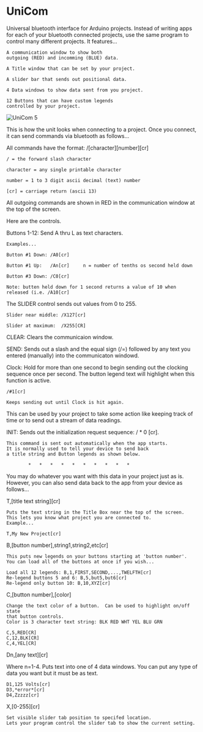 # UniCom
Universal bluetooth interface for Arduino projects. Instead of writing apps for each of your bluetooth connected projects, use the same program to control many different projects.  It features...

    A communication window to show both 
    outgoing (RED) and incomming (BLUE) data.
    
    A Title window that can be set by your project.
    
    A slider bar that sends out positional data.
    
    4 Data windows to show data sent from you project.
    
    12 Buttons that can have custom legends 
    controlled by your project.
    
![UniCom 5](https://user-images.githubusercontent.com/46026730/192060404-824c941c-ae6b-4235-98d9-372d9ffe7f43.gif)


This is how the unit looks when connecting to a project.  Once you connect, it can send commands via bluetooth as follows...

All commands have the format: /[character][number][cr]

    / = the forward slash character

    character = any single printable character

    number = 1 to 3 digit ascii decimal (text) number

    [cr] = carriage return (ascii 13)



All outgoing commands are shown in RED in the communication window at the top of the screen.

Here are the controls.

Buttons 1-12: Send A thru L as text characters.
    
    Examples...

    Button #1 Down: /A0[cr]

    Button #1 Up:   /An[cr]     n = number of tenths os second held down

    Button #3 Down: /C0[cr]

    Note: butten held down for 1 second returns a value of 10 when released (i.e. /A10[cr]
    
The SLIDER control sends out values from 0 to 255.

    Slider near middle: /X127[cr]

    Slider at maximum:  /X255[CR]
    
CLEAR:  Clears the communicaion window.

SEND: Sends out a slash and the equal sign (/=) followed by any text you entered (manually) into the communicaton windowd.

Clock:  Hold for more than one second to begin sending out the clocking sequence once per second.  The button legend text will highlight when this function is active.

    /#1[cr]
    
    Keeps sending out until Clock is hit again.

This can be used by your project to take some action like keeping track of time or to send out a stream of data readings.
    
    
INIT: Sends out the initialization request sequence: / * 0 [cr].
    
    This command is sent out automatically when the app starts.
    It is normally used to tell your device to send back
    a title string and Button legends as shown below.

            *   *   *   *   *   *   *   *   *   *
            
You may do whatever you want with this data in your project just as is.  However, you can also send data back to the app from your device as follows...

T,[title text string][cr]

    Puts the text string in the Title Box near the top of the screen.
    This lets you know what project you are connected to.
    Example...
    
    T,My New Project[cr]
    
B,[button number],string1,string2,etc[cr]

    This puts new legends on your buttons starting at 'button number'.
    You can load all of the buttons at once if you wish...
    
    Load all 12 legends: B,1,FIRST,SECOND,...,TWELFTH[cr]
    Re-legend buttons 5 and 6: B,5,but5,but6[cr]
    Re-legend only button 10: B,10,XYZ[cr]
    
C,[button number],[color]

    Change the text color of a button.  Can be used to highlight on/off state
    that button controls.
    Color is 3 character text string: BLK RED WHT YEL BLU GRN
    
    C,5,RED[CR]
    C,12,BLK[CR]
    C,4,YEL[CR]
    
    
Dn,[any text][cr]

Where n=1-4. Puts text into one of 4 data windows. You can put any type of data you want but it must be as text.

    D1,125 Volts[cr]
    D3,*error*[cr]
    D4,Zzzzz[cr]

X,[0-255][cr]

    Set visible slider tab position to specifed location.
    Lets your program control the slider tab to show the current setting.

    
    
    
    




